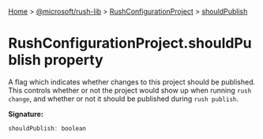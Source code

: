 [Home](./index) &gt; [@microsoft/rush-lib](./rush-lib.md) &gt; [RushConfigurationProject](./rush-lib.rushconfigurationproject.md) &gt; [shouldPublish](./rush-lib.rushconfigurationproject.shouldpublish.md)

# RushConfigurationProject.shouldPublish property

A flag which indicates whether changes to this project should be published. This controls whether or not the project would show up when running `rush change`<!-- -->, and whether or not it should be published during `rush publish`<!-- -->.

**Signature:**
```javascript
shouldPublish: boolean
```

